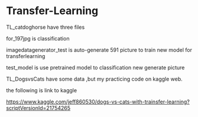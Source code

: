 # Transfer-Learning

TL_catdoghorse  have three files 

for_197jpg   is classification

imagedatagenerator_test  is auto-generate 591 picture to train new model for transferlearning

test_model is use pretrained model to classification new generate picture 

TL_DogsvsCats have some data ,but my practicing code on kaggle web.

the following is link to kaggle

https://www.kaggle.com/jeff860530/dogs-vs-cats-with-trainsfer-learning?scriptVersionId=21754265
